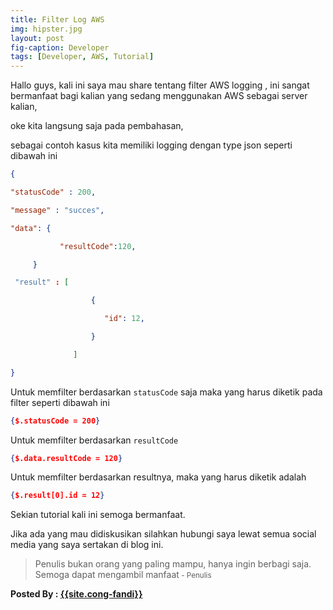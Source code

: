 ```yaml
---
title: Filter Log AWS
img: hipster.jpg
layout: post
fig-caption: Developer
tags: [Developer, AWS, Tutorial]
---
```


Hallo guys, kali ini saya mau share tentang filter AWS logging , ini sangat bermanfaat bagi kalian yang sedang menggunakan AWS sebagai server kalian,
<!--more-->   
oke kita langsung saja pada pembahasan,


sebagai contoh kasus kita memiliki logging dengan type json seperti dibawah ini

```json
{

"statusCode" : 200,

"message" : "succes",

"data": {

           "resultCode":120,

     }

 "result" : [

                  {

                     "id": 12,

                  }

              ]

}
```

Untuk memfilter berdasarkan `statusCode` saja maka yang harus diketik pada filter seperti dibawah ini

```json
{$.statusCode = 200}
```

Untuk memfilter berdasarkan `resultCode`

```json
{$.data.resultCode = 120}
```

Untuk memfilter berdasarkan resultnya, maka yang harus diketik adalah

```json
{$.result[0].id = 12}
```

Sekian tutorial kali ini semoga bermanfaat.

Jika ada yang mau didiskusikan silahkan hubungi saya lewat semua social media yang saya sertakan di blog ini.

>Penulis bukan orang yang paling mampu, hanya ingin berbagi saja. Semoga dapat mengambil manfaat<small> - Penulis</small>


<b>Posted By : <a href="{{site.cong-url}}">{{site.cong-fandi}}</a></b>